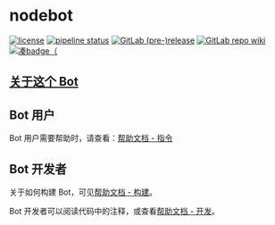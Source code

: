 # nodebot
[![license](https://img.shields.io/badge/license-MIT-55aa55.svg)](https://gitlab.com/trustgit/nodebot/blob/master/LICENSE)
[![pipeline status](https://gitlab.com/trustgit/nodebot/badges/master/pipeline.svg)](https://gitlab.com/trustgit/nodebot/commits/master)
[![GitLab (pre-)release](https://img.shields.io/badge/see-latest%20release-5555ff.svg)](https://gitlab.com/trustgit/nodebot/tags)
[![GitLab repo wiki](https://img.shields.io/badge/read-repo%20wiki-ffaa55.svg)](https://gitlab.com/trustgit/nodebot/wikis)
[![凑badge（](https://img.shields.io/badge/developed%20for-osu!-ff6699.svg)](https://osu.ppy.sh/home)

## [**关于这个 Bot**](https://gitlab.com/trustgit/nodebot/wikis/About)

## Bot 用户
Bot 用户需要帮助时，请查看：[帮助文档 - 指令](https://gitlab.com/trustgit/nodebot/wikis/Commands)

## Bot 开发者
关于如何构建 Bot，可见[帮助文档 - 构建](https://gitlab.com/trustgit/nodebot/wikis/Build)。

Bot 开发者可以阅读代码中的注释，或查看[帮助文档 - 开发](https://gitlab.com/trustgit/nodebot/wikis/Development)。